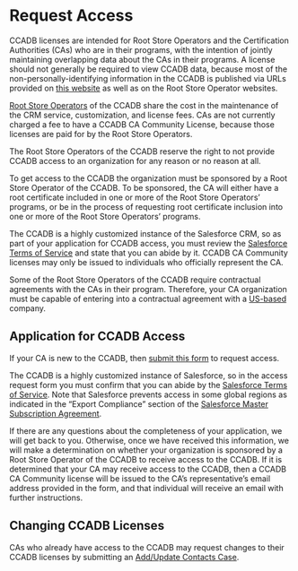 # Request Access #

CCADB licenses are intended for Root Store Operators and the Certification Authorities (CAs) who are in their programs, with the intention of jointly maintaining overlapping data about the CAs in their programs. A license should not generally be required to view CCADB data, because most of the non-personally-identifying information in the CCADB is published via URLs provided on [this website](https://ccadb.org/resources) as well as on the Root Store Operator websites.

[Root Store Operators](https://ccadb.org/rootstores/how) of the CCADB share the cost in the maintenance of the CRM service, customization, and license fees. CAs are not currently charged a fee to have a CCADB CA Community License, because those licenses are paid for by the Root Store Operators.

The Root Store Operators of the CCADB reserve the right to not provide CCADB access to an organization for any reason or no reason at all.

To get access to the CCADB the organization must be sponsored by a Root Store Operator of the CCADB. To be sponsored, the CA will either have a root certificate included in one or more of the Root Store Operators’ programs, or be in the process of requesting root certificate inclusion into one or more of the Root Store Operators’ programs. 

The CCADB is a highly customized instance of the Salesforce CRM, so as part of your application for CCADB access, you must review the [Salesforce Terms of Service](https://www.salesforce.com/company/legal/sfdc-website-terms-of-service/) and state that you can abide by it. CCADB CA Community licenses may only be issued to individuals who officially represent the CA.

Some of the Root Store Operators of the CCADB require contractual agreements with the CAs in their program. Therefore, your CA organization must be capable of entering into a contractual agreement with a [US-based](https://www.treasury.gov/resource-center/sanctions/Programs/Pages/Programs.aspx) company.

## Application for CCADB Access ##

If your CA is new to the CCADB, then [submit this form](https://ccadb-public.secure.force.com/ccadb/AccessRequestForm) to request access.

The CCADB is a highly customized instance of Salesforce, so in the access request form you must confirm that you can abide by the [Salesforce Terms of Service](https://www.salesforce.com/company/legal/sfdc-website-terms-of-service/). Note that Salesforce prevents access in some global regions as indicated in the “Export Compliance” section of the [Salesforce Master Subscription Agreement](https://a.sfdcstatic.com/content/dam/www/ocms-backup/assets/pdf/misc/salesforce_MSA.pdf).

If there are any questions about the completeness of your application, we will get back to you. Otherwise, once we have received this information, we will make a determination on whether your organization is sponsored by a Root Store Operator of the CCADB to receive access to the CCADB. If it is determined that your CA may receive access to the CCADB, then a CCADB CA Community license will be issued to the CA’s representative’s email address provided in the form, and that individual will receive an email with further instructions.

## Changing CCADB Licenses ##

CAs who already have access to the CCADB may request changes to their CCADB licenses by submitting an [Add/Update Contacts Case](https://www.ccadb.org/cas/contacts).
